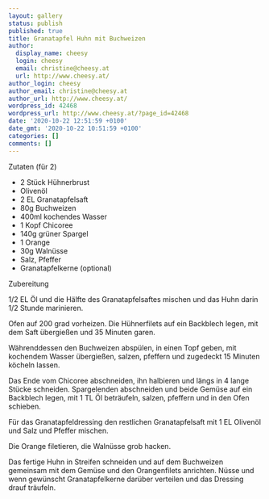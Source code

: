 ```yaml
---
layout: gallery
status: publish
published: true
title: Granatapfel Huhn mit Buchweizen
author:
  display_name: cheesy
  login: cheesy
  email: christine@cheesy.at
  url: http://www.cheesy.at/
author_login: cheesy
author_email: christine@cheesy.at
author_url: http://www.cheesy.at/
wordpress_id: 42468
wordpress_url: http://www.cheesy.at/?page_id=42468
date: '2020-10-22 12:51:59 +0100'
date_gmt: '2020-10-22 10:51:59 +0100'
categories: []
comments: []
---
```

<!-- wp:paragraph -->
Zutaten (für 2)
<!-- /wp:paragraph -->
<!-- wp:list -->
- 2 Stück Hühnerbrust
- Olivenöl
- 2 EL Granatapfelsaft
- 80g Buchweizen
- 400ml kochendes Wasser
- 1 Kopf Chicoree
- 140g grüner Spargel
- 1 Orange
- 30g Walnüsse
- Salz, Pfeffer
- Granatapfelkerne (optional)
<!-- /wp:list -->
<!-- wp:paragraph -->
Zubereitung
<!-- /wp:paragraph -->
<!-- wp:paragraph -->
1/2 EL Öl und die Hälfte des Granatapfelsaftes mischen und das Huhn darin 1/2 Stunde marinieren.
<!-- /wp:paragraph -->
<!-- wp:paragraph -->
Ofen auf 200 grad vorheizen. Die Hühnerfilets auf ein Backblech legen, mit dem Saft übergießen und 35 Minuten garen.
<!-- /wp:paragraph -->
<!-- wp:paragraph -->
Währenddessen den Buchweizen abspülen, in einen Topf geben, mit kochendem Wasser übergießen, salzen, pfeffern und zugedeckt 15 Minuten köcheln lassen.
<!-- /wp:paragraph -->
<!-- wp:paragraph -->
Das Ende vom Chicoree abschneiden, ihn halbieren und längs in 4 lange Stücke schneiden. Spargelenden abschneiden und beide Gemüse auf ein Backblech legen, mit 1 TL Öl beträufeln, salzen, pfeffern und in den Ofen schieben.
<!-- /wp:paragraph -->
<!-- wp:paragraph -->
Für das Granatapfeldressing den restlichen Granatapfelsaft mit 1 EL Olivenöl und Salz und Pfeffer mischen.
<!-- /wp:paragraph -->
<!-- wp:paragraph -->
Die Orange filetieren, die Walnüsse grob hacken.
<!-- /wp:paragraph -->
<!-- wp:paragraph -->
Das fertige Huhn in Streifen schneiden und auf dem Buchweizen gemeinsam mit dem Gemüse und den Orangenfilets anrichten. Nüsse und wenn gewünscht Granatapfelkerne darüber verteilen und das Dressing drauf träufeln.
<!-- /wp:paragraph -->
<!-- wp:image {"id":42470} -->
<figure class="wp-block-image"><img src="{% link /wp-content/uploads/Granatapfel-Huhn-mit-Buchweizen-1.jpg %}" alt="" class="wp-image-42470"></figure>
<!-- /wp:image -->
